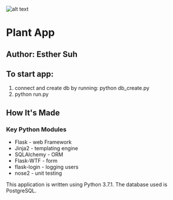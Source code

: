 ![alt text](https://github.com/estherjsuh/plants/static/technologies.png)



# Plant App

## Author: Esther Suh



## To start app:
1. connect and create db by running:
    python db_create.py
2. python run.py


## How It's Made
### Key Python Modules
 - Flask - web Framework
 - Jinja2 - templating engine
 - SQLAlchemy - ORM
 - Flask-WTF - form
 - flask-login - logging users
 - nose2 - unit testing

This application is written using Python 3.7.1. The database used is PostgreSQL.
